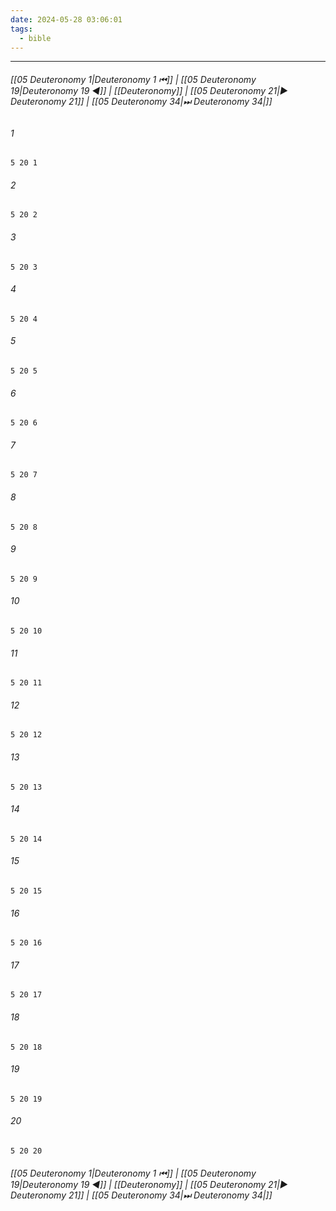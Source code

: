 ```yaml
---
date: 2024-05-28 03:06:01
tags:
  - bible
---
```

___

###### [[05 Deuteronomy 1|Deuteronomy 1 ⏮]] | [[05 Deuteronomy 19|Deuteronomy 19 ◀]] | [[Deuteronomy]] | [[05 Deuteronomy 21|▶ Deuteronomy 21]] | [[05 Deuteronomy 34|⏭ Deuteronomy 34|]]

###### 1
``` verse
5 20 1 
```
###### 2
``` verse
5 20 2 
```
###### 3
``` verse
5 20 3 
```
###### 4
``` verse
5 20 4 
```
###### 5
``` verse
5 20 5 
```
###### 6
``` verse
5 20 6 
```
###### 7
``` verse
5 20 7 
```
###### 8
``` verse
5 20 8 
```
###### 9
``` verse
5 20 9 
```
###### 10
``` verse
5 20 10 
```
###### 11
``` verse
5 20 11 
```
###### 12
``` verse
5 20 12 
```
###### 13
``` verse
5 20 13 
```
###### 14
``` verse
5 20 14 
```
###### 15
``` verse
5 20 15 
```
###### 16
``` verse
5 20 16 
```
###### 17
``` verse
5 20 17 
```
###### 18
``` verse
5 20 18 
```
###### 19
``` verse
5 20 19 
```
###### 20
``` verse
5 20 20 
```

###### [[05 Deuteronomy 1|Deuteronomy 1 ⏮]] | [[05 Deuteronomy 19|Deuteronomy 19 ◀]] | [[Deuteronomy]] | [[05 Deuteronomy 21|▶ Deuteronomy 21]] | [[05 Deuteronomy 34|⏭ Deuteronomy 34|]]

